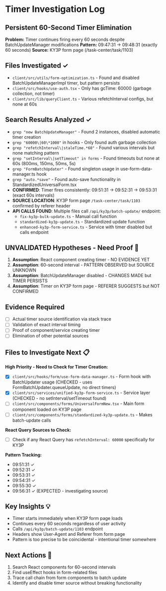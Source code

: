 # Timer Investigation Log
## Persistent 60-Second Timer Elimination

**Problem:** Timer continues firing every 60 seconds despite BatchUpdateManager modifications
**Pattern:** 09:47:31 → 09:48:31 (exactly 60 seconds)
**Source:** KY3P form page (/task-center/task/1103)

## Files Investigated ✓
- `client/src/utils/form-optimization.ts` - Found and disabled BatchUpdateManagerImpl timer, but pattern persists
- `client/src/hooks/use-auth.tsx` - Only has gcTime: 60000 (garbage collection, not timer)
- `client/src/lib/queryClient.ts` - Various refetchInterval configs, but none at 60s

## Search Results Analyzed ✓
- `grep "new BatchUpdateManager"` - Found 2 instances, disabled automatic timer creation
- `grep "60000\|60\*1000"` in hooks - Only found auth garbage collection
- `grep "refetchInterval\|staleTime.*60"` - Found various intervals but none matching pattern
- `grep "setInterval\|setTimeout" in forms` - Found timeouts but none at 60s (800ms, 150ms, 50ms, 5s)
- `grep "FormBatchUpdater"` - Found singleton usage in use-form-data-manager.ts hook
- `grep "auto.*save"` - Found auto-save functionality in StandardizedUniversalForm.tsx
- **CONFIRMED**: Timer fires consistently: 09:51:31 → 09:52:31 → 09:53:31 (exact 60s intervals)
- **SOURCE LOCATION**: KY3P form page `/task-center/task/1103` confirmed by referer header
- **API CALLS FOUND**: Multiple files call `/api/ky3p/batch-update/` endpoint:
  - `fix-ky3p-bulk-update.ts` - Manual call function
  - `standardized-ky3p-update.ts` - Standardized update function  
  - `enhanced-ky3p-form-service.ts` - Service with timer disabled but calls endpoint

## UNVALIDATED Hypotheses - Need Proof 🤔
1. **Assumption**: React component creating timer - NO EVIDENCE YET
2. **Assumption**: 60-second interval - PATTERN OBSERVED but SOURCE UNKNOWN  
3. **Assumption**: BatchUpdateManager disabled - CHANGES MADE but TIMER PERSISTS
4. **Assumption**: Timer on KY3P form page - REFERER SUGGESTS but NOT CONFIRMED

## Evidence Required
- [ ] Actual timer source identification via stack trace
- [ ] Validation of exact interval timing 
- [ ] Proof of component/service creating timer
- [ ] Elimination of other potential sources

## Files to Investigate Next 📋

**High Priority - Need to Check for Timer Creation:**
- [x] `client/src/hooks/form/use-form-data-manager.ts` - Form hook with BatchUpdater usage (CHECKED - uses FormBatchUpdater.queueUpdate, no direct timers)
- [x] `client/src/services/unified-ky3p-form-service.ts` - Service layer (CHECKED - no setInterval/setTimeout found)
- [ ] `client/src/components/forms/UniversalFormNew.tsx` - Main form component loaded on KY3P page
- [ ] `client/src/components/forms/standardized-ky3p-update.ts` - Makes batch-update calls

**React Query Sources to Check:**
- [ ] Check if any React Query has `refetchInterval: 60000` specifically for KY3P

**Pattern Tracking:**
- 09:51:31 ✓
- 09:52:31 ✓ 
- 09:53:31 ✓
- 09:54:31 ✓ 
- 09:55:30 ✓ 
- 09:56:31 ✓ (EXPECTED - investigating source)

## Key Insights 💡
- Timer starts immediately when KY3P form page loads
- Continues every 60 seconds regardless of user activity
- Calls `/api/ky3p/batch-update/1103` endpoint
- Headers show User-Agent and Referer from form page
- Pattern is too precise to be coincidental - intentional timer somewhere

## Next Actions 🎯
1. Search React components for 60-second intervals
2. Find useEffect hooks in form-related files
3. Trace call chain from form components to batch update
4. Identify and disable timer source without breaking functionality